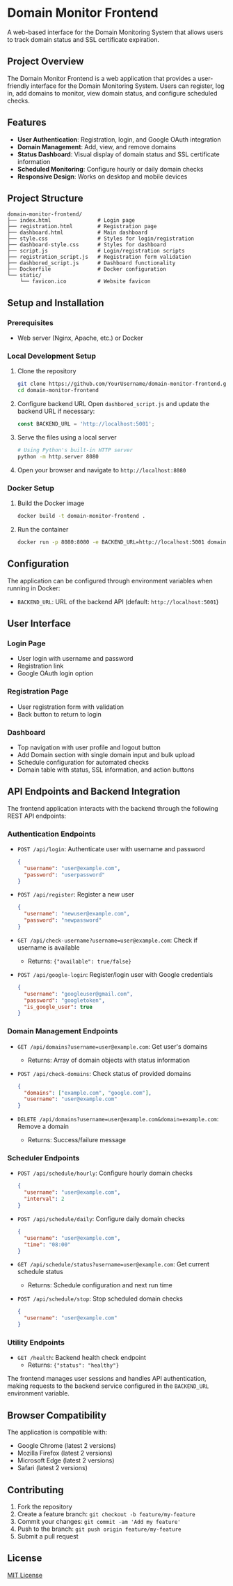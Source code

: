 # Domain Monitor Frontend

A web-based interface for the Domain Monitoring System that allows users to track domain status and SSL certificate expiration.

## Project Overview

The Domain Monitor Frontend is a web application that provides a user-friendly interface for the Domain Monitoring System. Users can register, log in, add domains to monitor, view domain status, and configure scheduled checks.

## Features

- **User Authentication**: Registration, login, and Google OAuth integration
- **Domain Management**: Add, view, and remove domains
- **Status Dashboard**: Visual display of domain status and SSL certificate information
- **Scheduled Monitoring**: Configure hourly or daily domain checks
- **Responsive Design**: Works on desktop and mobile devices

## Project Structure

```
domain-monitor-frontend/
├── index.html               # Login page
├── registration.html        # Registration page
├── dashboard.html           # Main dashboard
├── style.css                # Styles for login/registration
├── dashboard-style.css      # Styles for dashboard
├── script.js                # Login/registration scripts
├── registration_script.js   # Registration form validation
├── dashbored_script.js      # Dashboard functionality
├── Dockerfile               # Docker configuration
└── static/
    └── favicon.ico          # Website favicon
```

## Setup and Installation

### Prerequisites

- Web server (Nginx, Apache, etc.) or Docker

### Local Development Setup

1. Clone the repository
   ```bash
   git clone https://github.com/YourUsername/domain-monitor-frontend.git
   cd domain-monitor-frontend
   ```

2. Configure backend URL
   Open `dashbored_script.js` and update the backend URL if necessary:
   ```javascript
   const BACKEND_URL = 'http://localhost:5001';
   ```

3. Serve the files using a local server
   ```bash
   # Using Python's built-in HTTP server
   python -m http.server 8080
   ```

4. Open your browser and navigate to `http://localhost:8080`

### Docker Setup

1. Build the Docker image
   ```bash
   docker build -t domain-monitor-frontend .
   ```

2. Run the container
   ```bash
   docker run -p 8080:8080 -e BACKEND_URL=http://localhost:5001 domain-monitor-frontend
   ```

## Configuration

The application can be configured through environment variables when running in Docker:

- `BACKEND_URL`: URL of the backend API (default: `http://localhost:5001`)

## User Interface

### Login Page
- User login with username and password
- Registration link
- Google OAuth login option

### Registration Page
- User registration form with validation
- Back button to return to login

### Dashboard
- Top navigation with user profile and logout button
- Add Domain section with single domain input and bulk upload
- Schedule configuration for automated checks
- Domain table with status, SSL information, and action buttons

## API Endpoints and Backend Integration

The frontend application interacts with the backend through the following REST API endpoints:

### Authentication Endpoints
- `POST /api/login`: Authenticate user with username and password
  ```json
  {
    "username": "user@example.com",
    "password": "userpassword"
  }
  ```

- `POST /api/register`: Register a new user
  ```json
  {
    "username": "newuser@example.com",
    "password": "newpassword"
  }
  ```

- `GET /api/check-username?username=user@example.com`: Check if username is available
  - Returns: `{"available": true/false}`

- `POST /api/google-login`: Register/login user with Google credentials
  ```json
  {
    "username": "googleuser@gmail.com",
    "password": "googletoken",
    "is_google_user": true
  }
  ```

### Domain Management Endpoints
- `GET /api/domains?username=user@example.com`: Get user's domains
  - Returns: Array of domain objects with status information

- `POST /api/check-domains`: Check status of provided domains
  ```json
  {
    "domains": ["example.com", "google.com"],
    "username": "user@example.com"
  }
  ```

- `DELETE /api/domains?username=user@example.com&domain=example.com`: Remove a domain
  - Returns: Success/failure message

### Scheduler Endpoints
- `POST /api/schedule/hourly`: Configure hourly domain checks
  ```json
  {
    "username": "user@example.com",
    "interval": 2
  }
  ```

- `POST /api/schedule/daily`: Configure daily domain checks
  ```json
  {
    "username": "user@example.com",
    "time": "08:00"
  }
  ```

- `GET /api/schedule/status?username=user@example.com`: Get current schedule status
  - Returns: Schedule configuration and next run time

- `POST /api/schedule/stop`: Stop scheduled domain checks
  ```json
  {
    "username": "user@example.com"
  }
  ```

### Utility Endpoints
- `GET /health`: Backend health check endpoint
  - Returns: `{"status": "healthy"}`

The frontend manages user sessions and handles API authentication, making requests to the backend service configured in the `BACKEND_URL` environment variable.

## Browser Compatibility

The application is compatible with:
- Google Chrome (latest 2 versions)
- Mozilla Firefox (latest 2 versions)
- Microsoft Edge (latest 2 versions)
- Safari (latest 2 versions)

## Contributing

1. Fork the repository
2. Create a feature branch: `git checkout -b feature/my-feature`
3. Commit your changes: `git commit -am 'Add my feature'`
4. Push to the branch: `git push origin feature/my-feature`
5. Submit a pull request

## License

[MIT License](LICENSE)